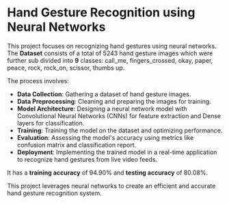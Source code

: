 # Hand Gesture Recognition using Neural Networks

This project focuses on recognizing hand gestures using neural networks.
The **Dataset** consists of a total of 5243 hand gesture images which were further sub divided into **9** classes: call_me, fingers_crossed, okay, paper, peace, rock, rock_on, scissor, thumbs up.

The process involves:

- **Data Collection**: Gathering a dataset of hand gesture images.
- **Data Preprocessing**: Cleaning and preparing the images for training.
- **Model Architecture**: Designing a neural network model with Convolutional Neural Networks (CNNs) for feature extraction and Dense layers for classification.
- **Training**: Training the model on the dataset and optimizing performance.
- **Evaluation**: Assessing the model's accuracy using metrics like confusion matrix and classification report.
- **Deployment**: Implementing the trained model in a real-time application to recognize hand gestures from live video feeds.

It has a **training accuracy** of 94.90% and **testing accuracy** of 80.08%.

This project leverages neural networks to create an efficient and accurate hand gesture recognition system.
